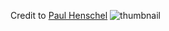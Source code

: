 Credit to [Paul Henschel](https://codesandbox.io/u/drcmda)
![thumbnail](https://user-images.githubusercontent.com/5788845/210973034-14622e6e-1c68-4da3-bc0c-8913e9af3cb4.png)
